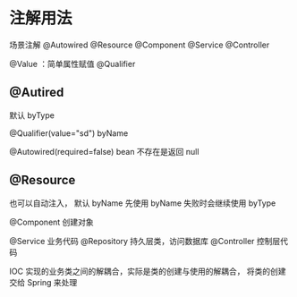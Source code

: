 # 注解用法
场景注解
@Autowired
@Resource
@Component
@Service
@Controller

@Value ：简单属性赋值
@Qualifier

## @Autired

默认 byType

@Qualifier(value="sd")  byName

@Autowired(required=false)  bean 不存在是返回 null

## @Resource 
也可以自动注入， 默认 byName
先使用 byName 失败时会继续使用 byType


@Component 创建对象

@Service 业务代码
@Repository 持久层类，访问数据库
@Controller 控制层代码


IOC 实现的业务类之间的解耦合，实际是类的创建与使用的解耦合， 将类的创建交给 Spring 来处理